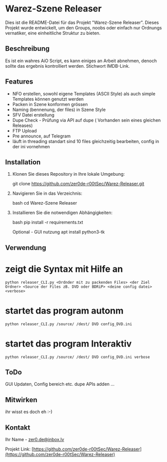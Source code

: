 # Warez-Szene Releaser

Dies ist die README-Datei für das Projekt "Warez-Szene Releaser". Dieses Projekt wurde entwickelt, um den Groups, noobs oder einfach nur Ordnungs vernatiker, eine einheitliche Struktur zu bieten.

## Beschreibung

Es ist ein wahres AiO Script, es kann einiges an Arbeit abnehmen, denoch sollte das ergebnis kontrolliert werden. Stichwort IMDB-Link.


## Features

* NFO erstellen, sowohl eigene Templates (ASCII Style) als auch simple Templates können genutzt werden
* Packen in Szene konformen grössen
* Naming (bennenung, der files) in Szene Style
* SFV Datei erstellung
* Dupe Check - Prüfung via API auf dupe ( Vorhanden sein eines gleichen Releases)
* FTP Upload
* Pre announce, auf Telegram
* läuft in threading standart sind 10 files gleichzeitig bearbeiten, config in der ini vornehmen


## Installation

1. Klonen Sie dieses Repository in Ihre lokale Umgebung:

    git clone https://github.com/zer0de-r00tSec/Warez-Releaser.git
    

2. Navigieren Sie in das Verzeichnis:

    bash
    cd Warez-Szene Releaser
    

3. Installieren Sie die notwendigen Abhängigkeiten:

    bash
    pip install -r requirements.txt

    Optional - GUI nutzung
    apt install python3-tk
    

## Verwendung

# zeigt die Syntax mit Hilfe an
    python releaser_CLI.py <Ordnder mit zu packenden Files> <der Ziel Ordner> <Source der Files zB. DVD oder BDRiP> <deine config datei> <verbose>


# startet das program autonm
    python releaser_CLI.py /source/ /dest/ DVD config_DVD.ini

# startet das program Interaktiv
    python releaser_CLI.py /source/ /dest/ DVD config_DVD.ini verbose



## ToDo
  GUI Updaten, Config bereich etc.
  dupe APIs adden
  ...

## Mitwirken

ihr wisst es doch eh :-)

## Kontakt

Ihr Name - zer0.de@inbox.lv

Projekt Link: [https://github.com/zer0de-r00tSec/Warez-Releaser](https://github.com/zer0de-r00tSec/Warez-Releaser)
